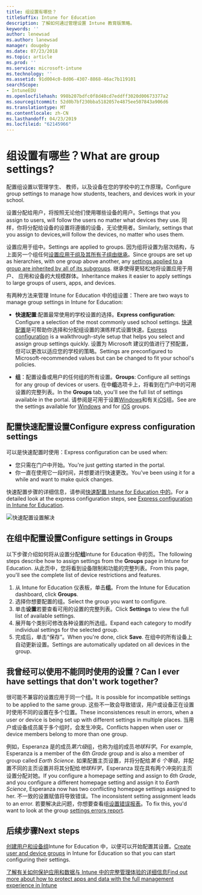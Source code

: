 ```yaml
---
title: 组设置有哪些？
titleSuffix: Intune for Education
description: 了解如何通过管理设置 Intune 教育版策略。
keywords: ''
author: lenewsad
ms.author: lanewsad
manager: dougeby
ms.date: 07/23/2018
ms.topic: article
ms.prod: ''
ms.service: microsoft-intune
ms.technology: ''
ms.assetid: 91d004c0-8d06-4307-8868-46ac7b119101
searchScope:
- IntuneEDU
ms.openlocfilehash: 998b207bdfc0f8d48cd7eddff3020d00673377a2
ms.sourcegitcommit: 52d0b7bf230bba5182057e4875ee507843a906d6
ms.translationtype: MT
ms.contentlocale: zh-CN
ms.lasthandoff: 04/23/2019
ms.locfileid: "62145966"
---
```

# <a name="what-are-group-settings"></a><span data-ttu-id="73f61-103">组设置有哪些？</span><span class="sxs-lookup"><span data-stu-id="73f61-103">What are group settings?</span></span>

<span data-ttu-id="73f61-104">配置组设置以管理学生、 教师，以及设备在您的学校中的工作原理。</span><span class="sxs-lookup"><span data-stu-id="73f61-104">Configure group settings to manage how students, teachers, and devices work in your school.</span></span>

<span data-ttu-id="73f61-105">设置分配给用户，将按照无论他们使用哪些设备的用户。</span><span class="sxs-lookup"><span data-stu-id="73f61-105">Settings that you assign to users, will follow the users no matter what devices they use.</span></span> <span data-ttu-id="73f61-106">同样，你将分配给设备的设置将遵循的设备，无论使用者。</span><span class="sxs-lookup"><span data-stu-id="73f61-106">Similarly, settings that you assign to devices,will follow the devices, no matter who uses them.</span></span>

<span data-ttu-id="73f61-107">设置应用于组中。</span><span class="sxs-lookup"><span data-stu-id="73f61-107">Settings are applied to groups.</span></span> <span data-ttu-id="73f61-108">因为组将设置为层次结构，与上面另一个组任何[设置应用于组及其所有子组由继承](settings-inheritance.md)。</span><span class="sxs-lookup"><span data-stu-id="73f61-108">Since groups are set up as hierarchies, with one group above another, any [settings applied to a group are inherited by all of its subgroups](settings-inheritance.md).</span></span> <span data-ttu-id="73f61-109">继承使得更轻松地将设置应用于用户、 应用和设备的大规模群体。</span><span class="sxs-lookup"><span data-stu-id="73f61-109">Inheritance makes it easier to apply settings to large groups of users, apps, and devices.</span></span>  

<span data-ttu-id="73f61-110">有两种方法来管理 Intune for Education 中的组设置：</span><span class="sxs-lookup"><span data-stu-id="73f61-110">There are two ways to manage group settings in Intune for Education:</span></span>  

* <span data-ttu-id="73f61-111">__快速配置__:配置最常使用的学校设置的选择。</span><span class="sxs-lookup"><span data-stu-id="73f61-111">__Express configuration__: Configure a selection of the most commonly used school settings.</span></span> <span data-ttu-id="73f61-112">[快速配置](Express-configuration-intune-edu.md)是可帮助你选择和分配组设置的演练样式设置快速。</span><span class="sxs-lookup"><span data-stu-id="73f61-112">[Express configuration](Express-configuration-intune-edu.md) is a walkthrough-style setup that helps you select and assign group settings quickly.</span></span> <span data-ttu-id="73f61-113">设置为 Microsoft 建议的值进行了预配置，但可以更改以适应您的学校的策略。</span><span class="sxs-lookup"><span data-stu-id="73f61-113">Settings are preconfigured to Microsoft-recommended values but can be changed to fit your school's policies.</span></span> 

* <span data-ttu-id="73f61-114">__组__：配置设备或用户的任何组的所有设置。</span><span class="sxs-lookup"><span data-stu-id="73f61-114">__Groups__: Configure all settings for any group of devices or users.</span></span> <span data-ttu-id="73f61-115">在中**组**选项卡上，将看到在门户中的可用设置的完整列表。</span><span class="sxs-lookup"><span data-stu-id="73f61-115">In the **Groups** tab, you'll see the full list of settings available in the portal.</span></span> <span data-ttu-id="73f61-116">请参阅是可用于设置[Windows](all-edu-settings-windows.md)和有关[iOS](all-edu-settings-ios.md)组。</span><span class="sxs-lookup"><span data-stu-id="73f61-116">See are the settings available for [Windows](all-edu-settings-windows.md) and for [iOS](all-edu-settings-ios.md) groups.</span></span>  

## <a name="configure-express-configuration-settings"></a><span data-ttu-id="73f61-117">配置快速配置设置</span><span class="sxs-lookup"><span data-stu-id="73f61-117">Configure express configuration settings</span></span>  

<span data-ttu-id="73f61-118">可以是快速配置时使用：</span><span class="sxs-lookup"><span data-stu-id="73f61-118">Express configuration can be used when:</span></span>
* <span data-ttu-id="73f61-119">您只需在门户中开始。</span><span class="sxs-lookup"><span data-stu-id="73f61-119">You're just getting started in the portal.</span></span>
* <span data-ttu-id="73f61-120">你一直在使用它一段时间，并想要进行快速更改。</span><span class="sxs-lookup"><span data-stu-id="73f61-120">You've been using it for a while and want to make quick changes.</span></span>   

<span data-ttu-id="73f61-121">快速配置步骤的详细信息，请参阅[快速配置 Intune for Education 中的](Express-configuration-intune-edu.md)。</span><span class="sxs-lookup"><span data-stu-id="73f61-121">For a detailed look at the express configuration steps, see [Express configuration in Intune for Education](Express-configuration-intune-edu.md).</span></span>

  ![快速配置设置解决](./media/express-config-006-choose-settings.png)  

## <a name="configure-settings-in-groups"></a><span data-ttu-id="73f61-123">在组中配置设置</span><span class="sxs-lookup"><span data-stu-id="73f61-123">Configure settings in Groups</span></span>

<span data-ttu-id="73f61-124">以下步骤介绍如何将从设置分配**组**Intune for Education 中的页。</span><span class="sxs-lookup"><span data-stu-id="73f61-124">The following steps describe how to assign settings from the **Groups** page in Intune for Education.</span></span> <span data-ttu-id="73f61-125">从此页中，您将看到设备限制和功能的完整列表。</span><span class="sxs-lookup"><span data-stu-id="73f61-125">From this page, you'll see the complete list of device restrictions and features.</span></span>  
1. <span data-ttu-id="73f61-126">从 Intune for Education 仪表板，单击**组**。</span><span class="sxs-lookup"><span data-stu-id="73f61-126">From the Intune for Education dashboard, click **Groups**.</span></span>
2. <span data-ttu-id="73f61-127">选择你想要配置的组。</span><span class="sxs-lookup"><span data-stu-id="73f61-127">Select the group you want to configure.</span></span>
3. <span data-ttu-id="73f61-128">单击**设置**若要查看可用的设置的完整列表。</span><span class="sxs-lookup"><span data-stu-id="73f61-128">Click **Settings** to view the full list of available settings.</span></span>
4. <span data-ttu-id="73f61-129">展开每个类别可修改各种设置的所选组。</span><span class="sxs-lookup"><span data-stu-id="73f61-129">Expand each category to modify individual settings for the selected group.</span></span>
5. <span data-ttu-id="73f61-130">完成后，单击“保存”。</span><span class="sxs-lookup"><span data-stu-id="73f61-130">When you're done, click **Save**.</span></span> <span data-ttu-id="73f61-131">在组中的所有设备上自动更新设置。</span><span class="sxs-lookup"><span data-stu-id="73f61-131">Settings are automatically updated on all devices in the group.</span></span>  

## <a name="can-i-ever-have-settings-that-dont-work-together"></a><span data-ttu-id="73f61-132">我曾经可以使用不能同时使用的设置？</span><span class="sxs-lookup"><span data-stu-id="73f61-132">Can I ever have settings that don't work together?</span></span>

<span data-ttu-id="73f61-133">很可能不兼容的设置应用于同一个组。</span><span class="sxs-lookup"><span data-stu-id="73f61-133">It is possible for incompatible settings to be applied to the same group.</span></span> <span data-ttu-id="73f61-134">这些不一致会导致错误，用户或设备正在设置时使用不同的设置在多个位置。</span><span class="sxs-lookup"><span data-stu-id="73f61-134">These inconsistences result in errors, when a user or device is being set up with different settings in multiple places.</span></span> <span data-ttu-id="73f61-135">当用户或设备成员属于多个组时，会发生冲突。</span><span class="sxs-lookup"><span data-stu-id="73f61-135">Conflicts happen when user or device members belong to more than one group.</span></span>

<span data-ttu-id="73f61-136">例如，Esperanza 是的成员*第六级*组，也称为组的成员*地球科学*。</span><span class="sxs-lookup"><span data-stu-id="73f61-136">For example, Esperanza is a member of the *6th Grade* group and is also a member of group called *Earth Science*.</span></span> <span data-ttu-id="73f61-137">如果配置主页设置，并将分配给*第 6 个等级*，并配置不同的主页设置并将其分配给*地球科学*，Esperanza 现在具有两个冲突的主页设置分配对她。</span><span class="sxs-lookup"><span data-stu-id="73f61-137">If you configure a homepage setting and assign to *6th Grade*, and you configure a different homepage setting and assign it to *Earth Science*, Esperanza now has two conflicting homepage settings assigned to her.</span></span> <span data-ttu-id="73f61-138">不一致的设置赋值将导致错误。</span><span class="sxs-lookup"><span data-stu-id="73f61-138">The inconsistent setting assignment leads to an error.</span></span> <span data-ttu-id="73f61-139">若要解决此问题，你想要查看组[设置错误报表](what-are-reports.md)。</span><span class="sxs-lookup"><span data-stu-id="73f61-139">To fix this, you'd want to look at the group [settings errors report](what-are-reports.md).</span></span>  

## <a name="next-steps"></a><span data-ttu-id="73f61-140">后续步骤</span><span class="sxs-lookup"><span data-stu-id="73f61-140">Next steps</span></span>
<span data-ttu-id="73f61-141">[创建用户和设备组](what-are-groups.md)Intune for Education 中，以便可以开始配置其设置。</span><span class="sxs-lookup"><span data-stu-id="73f61-141">[Create user and device groups](what-are-groups.md) in Intune for Education so that you can start configuring their settings.</span></span>  

[<span data-ttu-id="73f61-142">了解有关如何保护应用和数据与 Intune 中的完整管理体验的详细信息</span><span class="sxs-lookup"><span data-stu-id="73f61-142">Find out more about how to protect apps and data with the full management experience in Intune</span></span>](https://docs.microsoft.com/intune/deploy-use/protect-apps-and-data-with-microsoft-intune)
